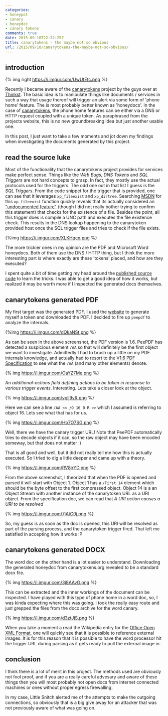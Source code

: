 ```yaml
---
categories:
- honeypot
- canary
- honeydoc
- canary tokens
comments: true
date: 2015-09-10T22:32:25Z
title: canarytokens - the maybe not so obvious
url: /2015/09/10/canarytokens-the-maybe-not-so-obvious/
---
```


## introduction

{% img right https://i.imgur.com/UwUtEtc.png %}

Recently I became aware of the [canarytokens](http://canarytokens.org) project by the guys over at [Thinkst](http://thinkst.com/). The basic idea is to manipulate things like documents / services in such a way that usage thereof will trigger an alert via some form of 'phone home' feature. The is most probably better known as 'honeydocs'. In the case of [canarytokens](http://canarytokens.org), the phone home features can be either via a DNS or HTTP request coupled with a unique token. As paraphrased from the projects website, this is no new groundbreaking idea but just another usable one.

In this post, I just want to take a few moments and jot down my findings when investigating the documents generated by this project.
<!--more-->

## read the source luke
Most of the functionality that the canarytokens project provides for services make perfect sense. Things like the *Web Bugs*, *DNS Tokens* and *SQL Triggers* are not hard concepts to grasp. In fact, they mostly use the actual protocols used for the triggers. The odd one out in that list I guess is the *SQL Triggers*. From the code snippet for the trigger that is provided, one can see that it leverages `xp_fileexist` and `xp_dirtree`. Searching [MSDN](https://social.msdn.microsoft.com/Search/en-US?query=xp_fileexist&emptyWatermark=true&ac=4#refinementChanges=49&pageNumber=1&showMore=false) for this `xp_fileexist` function quickly reveals that its actually considered an ["undocumented feature"](https://social.msdn.microsoft.com/Forums/sqlserver/en-US/ca770449-2ed0-4e5e-9644-994968b45764/xpcmdshell-dir-command-to-check-if-file-exists?forum=transactsql#0f6db936-5c32-403c-b073-d5c7e76ad212) (though I did not really bother trying to confirm this statement) that checks for the existence of a file. Besides the point, all this trigger does is compile a UNC path and executes the file existence check. This results in the DNS lookup happening to the canarytoken provided host once the SQL trigger files and tries to check if the file exists.

{%img https://i.imgur.com/XLKHqcn.png %}

The more trickier ones in my opinion are the PDF and Microsoft Word honeydocs. Both of them use the DNS / HTTP thing, but I think the more interesting part is where exactly are these 'tokens' placed, and how are they executed?

I spent quite a bit of time getting my head around the [published source code](https://github.com/thinkst/canarytokens) to learn the tricks. I was able to get a good idea of how it works, but realized it may be worth more if I inspected the generated docs themselves.

## canarytokens generated PDF
My first target was the generated PDF. I used the [website](http://canarytokens.org) to generate myself a token and downloaded the PDF. I decided to fire up `peepdf` to analyze the internals.

{%img https://i.imgur.com/dQkaNSt.png %}

As can be seen in the above screenshot, the PDF version is 1.6. PeePDF has detected a suspicious element `/AA` so that will definitely be the first object we want to investigate. Admittedly I had to brush up a little on my PDF internals knowledge, and actually had to resort to the [V1.6 PDF Specification](http://wwwimages.adobe.com/content/dam/Adobe/en/devnet/pdf/pdfs/pdf_reference_archives/PDFReference16.pdf) to see what the `/AA` (and many other elements) denote.

{% img https://i.imgur.com/OaYZ7Me.png %}

An *additional-actions field defining actions to be taken in response to various trigger events*. Interesting. Lets take a closer look at the object.

{% img https://i.imgur.com/vplj9vR.png %}

Here we can see a line `/AA << /O 16 0 R >>` which I assumed is referring to object 16. Lets see what that has for us.

{% img https://i.imgur.com/Hb7O7SG.png %}

Well, there we have the canary trigger URL! Note that PeePDF automatically tries to decode objects if it can, so the raw object may have been encoded someway, but that does not matter :)

That is all good and well, but it did not really tell me how this is actually executed. So I tried to dig a little deeper and came up with a theory.

{% img https://i.imgur.com/RV8jrYD.png %}

From the above screenshot, I theorized that when the PDF is opened and parsed it will start with Object 1. Object 1 has a `/First 14` element which should be the byte offset to the first compressed object. Object 14 is a an Object Stream with another instance of the canarytoken URL as a URI object. From the specification doc, we can read that *A URI action causes a URI to be resolved*

{% img https://i.imgur.com/7jAtC0j.png %}

So, my guess is as soon as the doc is opened, this URI will be resolved as part of the parsing process, and the canarytoken trigger fired. That left me satisfied in accepting how it works :P

## canarytokens generated DOCX
The word doc on the other hand is a lot easier to understand. Downloading the generated honeydoc from canarytokens.org revealed to be a standard docx file.

{% img https://i.imgur.com/3j8AAvO.png %}

This can be extracted and the inner workings of the document can be inspected. I have played with this type of phone home in a word doc, so, I was kinda expecting where this was going. I took the really easy route and just grepped the files from the docx archive for the word canary.

{% img https://i.imgur.com/d3ztJjS.png %}

When you take a moment a read the Wikipedia entry for the [Office Open XML Format](https://en.wikipedia.org/wiki/Office_Open_XML_file_formats#Relationships), one will quickly see that it is possible to reference external images. It is for this reason that it is possible to have the word processor hit the trigger URL during parsing as it gets ready to pull the external image in.


## conclusion
I think there is a lot of merit in this project. The methods used are obviously not fool proof, and if you are a really careful advesary and aware of these things then you will most probably not open docs from internet connected machines or ones without proper egress firewalling.

In my case, Little Snitch alerted me of the attempts to make the outgoing connections, so obviously that is a big give away for an attacker that was not previously aware of what was going on.
